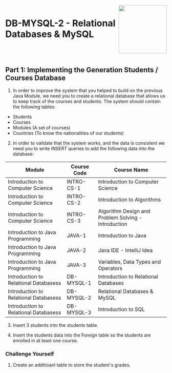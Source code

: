 
<img align="right" width="150" height="150" src="https://media-exp1.licdn.com/dms/image/C4E0BAQF7BYCCZt5epw/company-logo_200_200/0?e=2159024400&v=beta&t=qUAFP9bUgBEEXGVQYpUXW1J_OiP8e0r4rFBpqp8OrxA">

# DB-MYSQL-2 - Relational Databases & MySQL

 <br/>
 <br/>


 ## Part 1: Implementing the Generation Students / Courses Database

 1. In order to improve the system that you helped to build on the previous Java Module, we need you to create a relational database that allows us to keep track of the courses and students. The system should contain the following tables:

 * Students
 * Courses
 * Modules (A set of courses)
 * Countries (To know the nationalities of our students)

 2. In order to validate that the system works, and the data is consistent we need you to write *INSERT* queries to add the following data into the database:

| Module                                | Course Code | Course Name                                         |
|---------------------------------------|-------------|-----------------------------------------------------|
| Introduction to Computer Science      | INTRO-CS-1  | Introduction to Computer Science                    |
| Introduction to Computer Science      | INTRO-CS-2  | Introduction to Algorithms                          |
| Introduction to Computer Science      | INTRO-CS-3  | Algorithm Design and Problem Solving - Introduction |
| Introduction to Java Programming      | JAVA-1      | Introduction to Java                                |
| Introduction to Java Programming      | JAVA-2      | Java IDE - IntelliJ Idea                            |
| Introduction to Java Programming      | JAVA-3      | Variables, Data Types and Operators                 |
| Introduction to Relational Databasess | DB-MYSQL-1  | Introduction to Relational Databases                |
| Introduction to Relational Databasess | DB-MYSQL-2  | Relational Databases & MySQL                        |
| Introduction to Relational Databasess | DB-MYSQL-3  | Introduction to SQL                                 |

3. Insert 3 students into the students table.

4. Insert the students data into the Foreign table so the students are enrolled in at least one course.

### Challenge Yourself

1. Create an additioanl table to store the student's grades.
